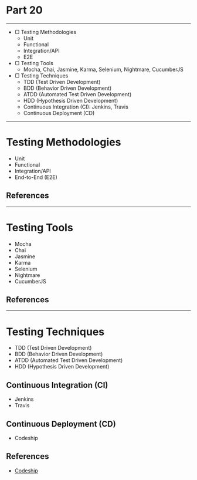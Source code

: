 # Part 20

---

* ▢ Testing Methodologies
  * Unit
  * Functional
  * Integration/API
  * E2E
* ▢ Testing Tools
  * Mocha, Chai, Jasmine, Karma, Selenium, Nightmare, CucumberJS
* ▢ Testing Techniques
  * TDD (Test Driven Development)
  * BDD (Behavior Driven Development)
  * ATDD (Automated Test Driven Development)
  * HDD (Hypothesis Driven Development)
  * Continuous Integration (CI): Jenkins, Travis
  * Continuous Deployment (CD)

---

# Testing Methodologies

* Unit
* Functional
* Integration/API
* End-to-End (E2E)

## References

---

# Testing Tools

* Mocha
* Chai
* Jasmine
* Karma
* Selenium
* Nightmare
* CucumberJS

## References

---

# Testing Techniques

* TDD (Test Driven Development)
* BDD (Behavior Driven Development)
* ATDD (Automated Test Driven Development)
* HDD (Hypothesis Driven Development)

## Continuous Integration (CI)

* Jenkins
* Travis

## Continuous Deployment (CD)

* Codeship

## References

* [Codeship](https://codeship.com)
